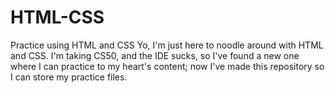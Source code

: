 # HTML-CSS
Practice using HTML and CSS
Yo, I'm just here to noodle around with HTML and CSS. I'm taking CS50, and the IDE sucks, so I've found a new one where I can practice to my heart's content; now I've made this repository so I can store my practice files.
